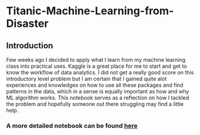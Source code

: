 # Titanic-Machine-Learning-from-Disaster
## Introduction
Few weeks ago I decided to apply what I learn from my machine learning class into practical uses. Kaggle is a great place for me to start and get to know the workflow of data analytics. I did not get a really good score on this introductory level problem but I am certain that I gained quite alot experiences and knowledges on how to use all these packages and find patterns in the data, which in a sense is equally important as how and why ML algorithm works. This notebook serves as a reflection on how I tackled the problem and hopefully someone out there struggling may find a little help.
### A more detailed notebook can be found [here](https://www.kaggle.com/yukunjin/kernel574bc64759?scriptVersionId=21233607)
